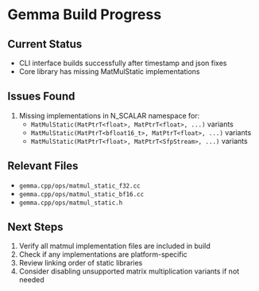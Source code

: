 # Gemma Build Progress

## Current Status
- CLI interface builds successfully after timestamp and json fixes
- Core library has missing MatMulStatic implementations

## Issues Found
1. Missing implementations in N_SCALAR namespace for:
   - `MatMulStatic(MatPtrT<float>, MatPtrT<float>, ...)` variants
   - `MatMulStatic(MatPtrT<bfloat16_t>, MatPtrT<float>, ...)` variants
   - `MatMulStatic(MatPtrT<float>, MatPtrT<SfpStream>, ...)` variants

## Relevant Files
- `gemma.cpp/ops/matmul_static_f32.cc`
- `gemma.cpp/ops/matmul_static_bf16.cc`
- `gemma.cpp/ops/matmul_static.h`

## Next Steps
1. Verify all matmul implementation files are included in build
2. Check if any implementations are platform-specific
3. Review linking order of static libraries
4. Consider disabling unsupported matrix multiplication variants if not needed